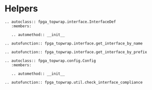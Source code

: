 # Helpers

```{eval-rst}
.. autoclass:: fpga_topwrap.interface.InterfaceDef
   :members:

   .. automethod:: __init__
```

```{eval-rst}
.. autofunction:: fpga_topwrap.interface.get_interface_by_name
```

```{eval-rst}
.. autofunction:: fpga_topwrap.interface.get_interface_by_prefix
```

```{eval-rst}
.. autoclass:: fpga_topwrap.config.Config
   :members:

   .. automethod:: __init__
```

```{eval-rst}
.. autofunction:: fpga_topwrap.util.check_interface_compliance
```
